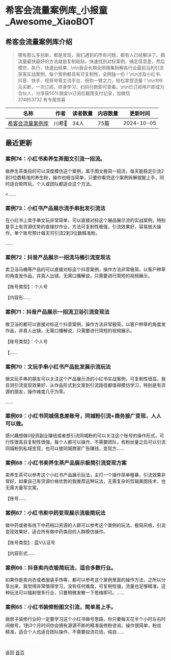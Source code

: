# 希客会流量案例库_小报童_Awesome_XiaoBOT

## 希客会流量案例库介绍
> 哪有那么多创新，都是发现，我们遇到的所有问题，都有人已经解决了。搞流量最快最好的方法就是复制粘贴，快速找到对标案例，搞定信息差，然后模仿，执行，快速出结果...\n\n我会长期全网搜集拆解各行业最前沿的引流获客实战案例，每个案例都具有可复制性，全网独一份！\n\n涉及小红书、抖音、快手、视频号等主流平台，祝你一臂之力，轻松拿捏流量！\n\n199元买断，一次订阅，终身学习，扫码付款即可查看。\n\n已订阅用户即成为合伙人，分享获50%佣金\n订阅后截图支付记录，加微信  
374853732 有专属惊喜  
  


|名称|作者|读者数量|内容数量|更新时间|
|---|---|---|---|---|
|[希客会流量案例库](https://xiaobot.net/p/chuanxi?refer=9c3f1c95-a052-465a-9902-f6d75080262a)|川希🚀|34人|75篇|2024-10-05|

## 最近更新
### 案例74：小红书卖养生茶图文引流一招流。

做养生茶类目的可以深度模仿这个案例，属于图文极简一招流，每天能稳定引流2到3位数精准的养生粉，操作也相当简单，只要你看完这个案例拆解就能上手，同时适合矩阵玩，个人或团队都适合这个方法。

<......

### 案例73：小红书产品展示流手串批发引流法

在小红书上卖手串文玩非常简单，可以直接对标这个展品展示流的实战案例，特别是手上有货源优势的直接抄作业，方法可复制性极强，引流效果好，容易放大操作，单个账号预计每天可引流2到3位数精准粉。

......

### 案例72：抖音产品展示一招流马桶引流变现法

卖卫浴马桶等产品的可以直接对标这个抖音案例，操作方法非常极简，以客户种草的角度发作品，非真人出镜，无需口播解说，只需要进行简短的视频展示。

【账号类型】：个人号

【内容形......

### 案例71：抖音产品展示一招流卫浴引流变现法

做卫浴的都可以直接对标这个抖音案例，操作方法非常极简，以客户种草的角度发作品，非真人出镜，无需口播解说，只需要进行简短的视频展示。

【账号类型】：个人号

【......

### 案例70：文玩手串小红书产品批发展示流玩法

做文玩手串的朋友可以关注这个产品展示流的小红书实战案例，可复制性很高，我目测引流变现效果好，从作品形式到文案到引流路径都值得模仿学习，特别是有货源的朋友，操作难度几乎为零。

......

### 案例69：小红书同城信息差账号，同城粉引流+商务接广变现，人人可以做。

感兴趣想做0投资副业赚钱或者想引流同城粉的可以关注这个账号的操作形式，可行性很高且复制性很强，每个人都可以操作，不需要团队，有粉丝量之后可以引流同城粉到私域变现，也可以接同城商家广告赚钱，变现方......

### 案例68：小红书卖养生茶产品展示极简引流变现方案

卖养生茶可以参考这个小红书产品展示玩法，主打一个操作简单粗暴，引流效果非常好，如果自己有货源价格优势的我推荐这种玩法，无需复杂的剪辑美图技术，也无需大量写文案。

【账号......

### 案例67：小红书卖中药变现展示流极简玩法

做中药或者有线下中药档口资源的人群可以参考这个案例的玩法，极简风格，引流变现效果好，适合所有做中药类目的人群模仿操作。

【账号类型】：蓝V认证号

【内容形式......

### 案例66：抖音卖内衣极简玩法，适合多数行业。

如果你是卖内衣或者服装手饰等，都可以参考这个案例里面的操作方法，之所以分享出来，我觉得非常值得学习，没有任何难度，可复制性强，流量也足够精准，这种玩法可以辐射很多行业，只要稍微发散一下思维即可。......

### 案例65：小红书装修粉图文引流，简单易上手。

做房子装修行业的一定要学习这个小红书做号思路，你只要每天花半个小时左右时间做号，1到3个月时间你会拥有源源不断的精准装修粉咨询，操作很简单，粉丝精准，适合个人也适合团队操作，不需要投流花钱，纯自......


<a href="https://github.com/Reno9527/awesome-xiaobot" style="color: white; text-decoration: none;">awesome-xiaobot</a>

返回 [首页](../README.md)
